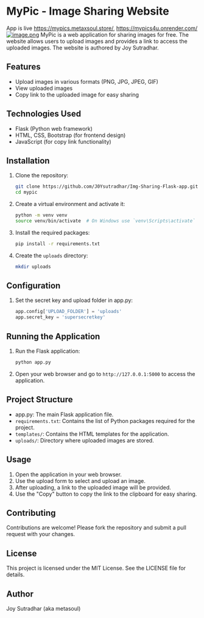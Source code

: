 # MyPic - Image Sharing Website
App is live https://mypics.metaxsoul.store/, https://mypics4u.onrender.com/
[![image.png](https://mypics.metaxsoul.store/uploads/2025-08-29_132225.858240mypics.metaxsoul.store_iPhone_14_Pro_Max.png)](https://postimg.cc/JtMj0HJK)
MyPic is a web application for sharing images for free. The website allows users to upload images and provides a link to access the uploaded images. The website is authored by Joy Sutradhar.

## Features

- Upload images in various formats (PNG, JPG, JPEG, GIF)
- View uploaded images
- Copy link to the uploaded image for easy sharing

## Technologies Used

- Flask (Python web framework)
- HTML, CSS, Bootstrap (for frontend design)
- JavaScript (for copy link functionality)

## Installation

1. Clone the repository:

    ```bash
    git clone https://github.com/J0Ysutradhar/Img-Sharing-Flask-app.git
    cd mypic
    ```

2. Create a virtual environment and activate it:

    ```bash
    python -m venv venv
    source venv/bin/activate  # On Windows use `venv\Scripts\activate`
    ```

3. Install the required packages:

    ```bash
    pip install -r requirements.txt
    ```

4. Create the `uploads` directory:

    ```bash
    mkdir uploads
    ```

## Configuration

1. Set the secret key and upload folder in app.py:

    ```python
    app.config['UPLOAD_FOLDER'] = 'uploads'
    app.secret_key = 'supersecretkey'
    ```

## Running the Application

1. Run the Flask application:

    ```bash
    python app.py
    ```

2. Open your web browser and go to `http://127.0.0.1:5000` to access the application.

## Project Structure

-  app.py: The main Flask application file.
- `requirements.txt`: Contains the list of Python packages required for the project.
- `templates/`: Contains the HTML templates for the application.
- `uploads/`: Directory where uploaded images are stored.

## Usage

1. Open the application in your web browser.
2. Use the upload form to select and upload an image.
3. After uploading, a link to the uploaded image will be provided.
4. Use the "Copy" button to copy the link to the clipboard for easy sharing.

## Contributing

Contributions are welcome! Please fork the repository and submit a pull request with your changes.

## License

This project is licensed under the MIT License. See the LICENSE file for details.

## Author

Joy Sutradhar (aka metasoul)

